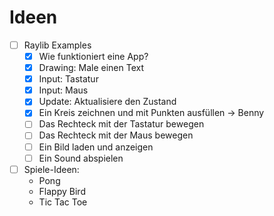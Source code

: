 # Ideen

- [ ] Raylib Examples
    - [x] Wie funktioniert eine App?
    - [x] Drawing: Male einen Text
    - [x] Input: Tastatur
    - [x] Input: Maus
    - [x] Update: Aktualisiere den Zustand
    - [x] Ein Kreis zeichnen und mit Punkten ausfüllen -> Benny
    - [ ] Das Rechteck mit der Tastatur bewegen
    - [ ] Das Rechteck mit der Maus bewegen
    - [ ] Ein Bild laden und anzeigen
    - [ ] Ein Sound abspielen
- [ ] Spiele-Ideen:
    - Pong
    - Flappy Bird
    - Tic Tac Toe